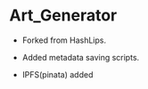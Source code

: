 # Art_Generator


- Forked from HashLips.

- Added metadata saving scripts.

- IPFS(pinata) added


